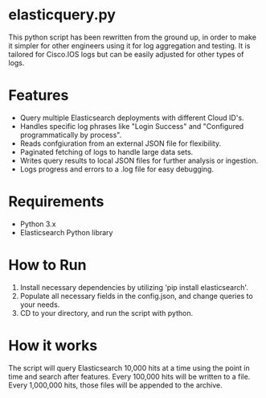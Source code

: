 # elasticquery.py

This python script has been rewritten from the ground up, in order to make it simpler for other engineers using it for log aggregation and testing. It is tailored for Cisco.IOS logs but can be easily adjusted for other types of logs.

# Features
- Query multiple Elasticsearch deployments with different Cloud ID's.
- Handles specific log phrases like "Login Success" and "Configured programmatically by process".
- Reads confgiuration from an external JSON file for flexibility.
- Paginated fetching of logs to handle large data sets.
- Writes query results to local JSON files for further analysis or ingestion.
- Logs progress and errors to a .log file for easy debugging.

# Requirements
- Python 3.x
- Elasticsearch Python library


# How to Run
1. Install necessary dependencies by utilizing 'pip install elasticsearch'.
2. Populate all necessary fields in the config.json, and change queries to your needs.
3. CD to your directory, and run the script with python.

# How it works
The script will query Elasticsearch 10,000 hits at a time using the point in time and search after features. Every 100,000 hits will be written to a file. Every 1,000,000 hits, those files will be appended to the archive.
